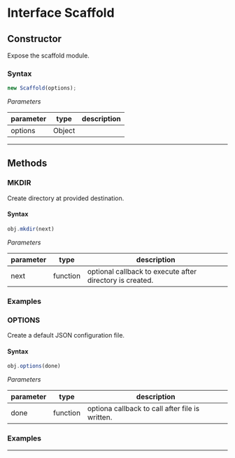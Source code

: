 
# Interface Scaffold


## Constructor
Expose the scaffold module.

### Syntax
```js
new Scaffold(options);
```

*Parameters*

parameter | type | description
--------- | ---- | -----------
options | Object | 

---



## Methods


### MKDIR 
Create directory at provided destination.

#### Syntax
```js
obj.mkdir(next)
```

*Parameters*

parameter | type | description
--------- | ---- | -----------
next | function | optional callback to execute after directory is created.



### Examples


### OPTIONS 
Create a default JSON configuration file.

#### Syntax
```js
obj.options(done)
```

*Parameters*

parameter | type | description
--------- | ---- | -----------
done | function | optiona callback to call after file is written.



### Examples


---

